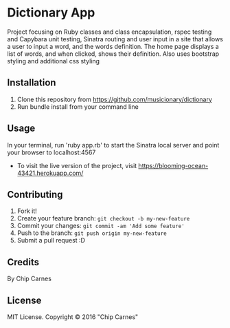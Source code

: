 # Dictionary App
 Project focusing on Ruby classes and class encapsulation, rspec testing and Capybara unit testing, Sinatra routing and user input in a site that allows a user to input a word, and the words definition.  The home page displays a list of words, and when clicked, shows their definition.  Also uses bootstrap styling and additional css styling

## Installation

1. Clone this repository from https://github.com/musicionary/dictionary
2. Run bundle install from your command line

## Usage

In your terminal, run 'ruby app.rb' to start the Sinatra local server and point your browser to localhost:4567

* To visit the live version of the project, visit https://blooming-ocean-43421.herokuapp.com/
## Contributing

1. Fork it!
2. Create your feature branch: `git checkout -b my-new-feature`
3. Commit your changes: `git commit -am 'Add some feature'`
4. Push to the branch: `git push origin my-new-feature`
5. Submit a pull request :D

## Credits

By Chip Carnes

## License

MIT License. Copyright &copy; 2016 "Chip Carnes"
